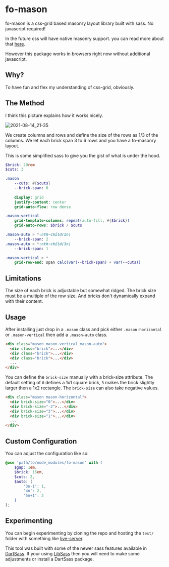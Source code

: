 # fo-mason

fo-mason is a css-grid based masonry layout library built with sass.
No javascript required!

In the future css will have native masonry support. you can read more about that 
[here](https://developer.mozilla.org/en-US/docs/Web/CSS/CSS_Grid_Layout/Masonry_Layout).

However this package works in browsers right now without additional javascript.

## Why?

To have fun and flex my understanding of css-grid, obviously.

## The Method

I think this picture explains how it works nicely.

![2021-08-14_21-35](https://user-images.githubusercontent.com/5777735/129467538-3c414c71-8dc9-4640-a94d-274c4a07bb5a.png)

We create columns and rows and define the size of the rows as 1/3 of the columns.
We let each brick span 3 to 6 rows and you have a fo-masonry layout.

This is some simplified sass to give you the gist of what is under the hood.
```sass
$brick: 20rem
$cuts: 3

.mason
    --cuts: #{$cuts}
    --brick-span: 0
    
    display: grid    
    justify-content: center
    grid-auto-flow: row dense

.mason-vertical
    grid-template-columns: repeat(auto-fill, #{$brick})
    grid-auto-rows: $brick / $cuts

.mason-auto > *:nth-child(2n)
    --brick-span: 2
.mason-auto > *:nth-child(3n)
    --brick-span: 1

.mason-vertical > *
    grid-row-end: span calc(var(--brick-span) + var(--cuts))
```


## Limitations

The size of each brick is adjustable but somewhat ridged.
The brick size must be a multiple of the row size.
And bricks don't dynamically expand with their content.

## Usage

After installing just drop in a `.mason` class
and pick either `.mason-horizontal` or `.mason-vertical` 
then add a `.mason-auto` class.

```html
<div class="mason mason-vertical mason-auto">
  <div class="brick">...</div>
  <div class="brick">...</div>
  <div class="brick">...</div>
  ...
</div>  
```

You can define the `brick-size` manually with a brick-size attribute.
The default setting of `0` defines a 1x1 square brick, 
`3` makes the brick slightly larger then a 1x2 rectangle.
The `brick-size` can also take negative values.
```html
<div class="mason mason-horizontal">
  <div brick-size="0">...</div>
  <div brick-size="-2">...</div>
  <div brick-size="3">...</div>
  <div brick-size="1">...</div>
  ...
</div>  
```

## Custom Configuration

You can adjust the configuration like so:
```scss
@use 'path/to/node_modules/fo-mason' with (
    $gap: 1em,
    $brick: 16em,
    $cuts: 2,
    $auto: (
        '3n-1': 1,
        '4n': 2,
        '5n+1': 3
    )
);
```

## Experimenting

You can begin experimenting by cloning the repo 
and hosting the `test/` folder 
with something like [live-server](https://www.npmjs.com/package/live-server).

This tool was built with some of the newer sass features available in [DartSass](https://sass-lang.com/dart-sass).
If your using [LibSass](https://sass-lang.com/libsass) then you will need to make some adjustments or install a DartSass package.


